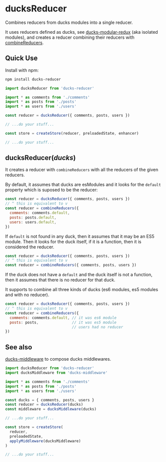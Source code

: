 ducksReducer
============

Combines reducers from ducks modules into a single reducer.

It uses reducers defined as ducks, see
[ducks-modular-redux](https://github.com/erikras/ducks-modular-redux)
(aka isolated modules), and creates a reducer
combining their reducers with 
[combineReducers](https://redux.js.org/docs/api/combineReducers.html).


Quick Use
---------

Install with npm:

```bash
npm install ducks-reducer
```

```javascript
import ducksReducer from 'ducks-reducer'

import * as comments from './comments'
import * as posts from './posts'
import * as users from './users'

const reducer = ducksReducer({ comments, posts, users })

// ...do your stuff...

const store = createStore(reducer, preloadedState, enhancer)

// ...do your stuff...
```


ducksReducer(_ducks_)
---------------------

It creates a reducer with `combineReducers` with all the reducers
of the given reducers.

By default, it assumes that ducks are esModules and it looks for
the `default` property which is suposed to be the reducer:

```javascript
const reducer = ducksReducer({ comments, posts, users })
// ^ this is equivalent to v
const reducer = combineReducers({
  comments: comments.default,
  posts: posts.default,
  users: users.default,
})
```

If `default` is not found in any duck, then it assumes that it may be
an ES5 module. Then it looks for the duck itself, if it is a function, 
then it is considered the reducer.

```javascript
const reducer = ducksReducer({ comments, posts, users })
// ^ this is equivalent to v
const reducer = combineReducers({ comments, posts, users })
```

If the duck does not have a `default` and the duck itself is not a function,
then it assumes that there is no reducer for that duck.

It supports to combine all three kinds of ducks 
(es6 modules, es5 modules and with no reducer).

```javascript
const reducer = ducksReducer({ comments, posts, users })
// ^ this is equivalent to v
const reducer = combineReducers({
  comments: comments.default, // it was es6 module
  posts: posts,               // it was es5 module
                              // users had no reducer
})
```


See also
--------

[ducks-middleware](https://github.com/drpicox/ducks-middleware) to compose
ducks middlewares.

```javascript
import ducksReducer from 'ducks-reducer'
import ducksMiddleware from 'ducks-middleware'

import * as comments from './comments'
import * as posts from './posts'
import * as users from './users'

const ducks = { comments, posts, users }
const reducer = ducksReducer(ducks)
const middleware = ducksMiddleware(ducks)

// ...do your stuff...

const store = createStore(
  reducer, 
  preloadedState, 
  applyMiddleware(ducksMiddleware)
)

// ...do your stuff...
```
